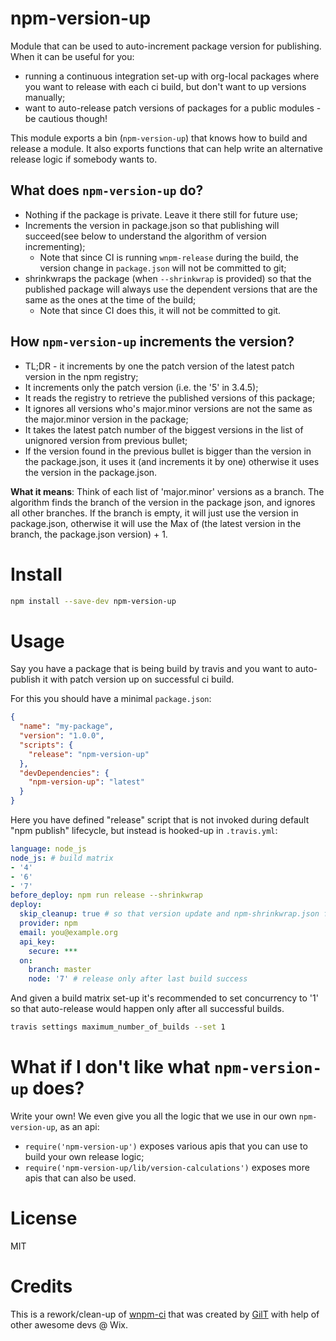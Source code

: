 # npm-version-up

Module that can be used to auto-increment package version for publishing. When it can be useful for you:
 - running a continuous integration set-up with org-local packages where you want to release with each ci build, but don't want to up versions manually;
 - want to auto-release patch versions of packages for a public modules - be cautious though!

This module exports a bin (`npm-version-up`) that knows how to build and release a module. It also exports functions that can help write an alternative release logic if somebody wants to.

## What does `npm-version-up` do?
  - Nothing if the package is private. Leave it there still for future use;
  - Increments the version in package.json so that publishing will succeed(see below to understand the algorithm of version incrementing);
    - Note that since CI is running `wnpm-release` during the build, the version change in `package.json` will not be committed to git;
  - shrinkwraps the package (when `--shrinkwrap` is provided) so that the published package will always use the dependent versions that are the same as the ones at the time of the build;
    - Note that since CI does this, it will not be committed to git.

## How `npm-version-up` increments the version?
  - TL;DR - it increments by one the patch version of the latest patch version in the npm registry;
  - It increments only the patch version (i.e. the '5' in 3.4.5);
  - It reads the registry to retrieve the published versions of this package;
  - It ignores all versions who's major.minor versions are not the same as the major.minor version in the package;
  - It takes the latest patch number of the biggest versions in the list of unignored version from previous bullet;
  - If the version found in the previous bullet is bigger than the version in the package.json, it uses it (and increments it by one) otherwise it uses the version in the package.json.

**What it means**: Think of each list of 'major.minor' versions as a branch. The algorithm finds the branch of the version in the package json, and ignores all other branches. If the branch is empty, it will just use the version in package.json, otherwise it will use the Max of (the latest version in the branch, the package.json version) + 1.

# Install

```bash
npm install --save-dev npm-version-up
```

# Usage

Say you have a package that is being build by travis and you want to auto-publish it with patch version up on successful ci build.
  
For this you should have a minimal `package.json`:
  
```json
{
  "name": "my-package",
  "version": "1.0.0",
  "scripts": {
    "release": "npm-version-up"
  },
  "devDependencies": {
    "npm-version-up": "latest"
  }
}
```

Here you have defined "release" script that is not invoked during default "npm publish" lifecycle, but instead is hooked-up in `.travis.yml`:

```yaml
language: node_js
node_js: # build matrix
- '4'
- '6'
- '7'
before_deploy: npm run release --shrinkwrap
deploy:
  skip_cleanup: true # so that version update and npm-shrinkwrap.json files are not reset before release
  provider: npm
  email: you@example.org
  api_key:
    secure: ***
  on:
    branch: master
    node: '7' # release only after last build success
```

And given a build matrix set-up it's recommended to set concurrency to '1' so that auto-release would happen only after all successful builds.

```bash
travis settings maximum_number_of_builds --set 1
```

# What if I don't like what `npm-version-up` does?

Write your own! We even give you all the logic that we use in our own `npm-version-up`, as an api:
  - `require('npm-version-up')` exposes various apis that you can use to build your own release logic;
  - `require('npm-version-up/lib/version-calculations')` exposes more apis that can also be used.

# License

MIT

# Credits

This is a rework/clean-up of [wnpm-ci](https://github.com/wix/wnpm-ci) that was created by [GilT](https://github.com/giltayar) with help of other awesome devs @ Wix. 